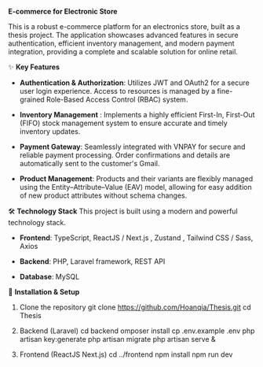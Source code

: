 **E-commerce for Electronic Store**

This is a robust e-commerce platform for an electronics store, built as a thesis project. The application showcases advanced features in secure authentication, efficient inventory management, and modern payment integration, providing a complete and scalable solution for online retail.

✨ **Key Features**

- **Authentication & Authorization**: Utilizes JWT and OAuth2 for a secure user login experience. Access to resources is managed by a fine-grained Role-Based Access Control (RBAC) system.

- **Inventory Management** : Implements a highly efficient First-In, First-Out (FIFO) stock management system to ensure accurate and timely inventory updates.

- **Payment Gateway**: Seamlessly integrated with VNPAY for secure and reliable payment processing. Order confirmations and details are automatically sent to the customer's Gmail.

- **Product Management**: Products and their variants are flexibly managed using the Entity–Attribute–Value (EAV) model, allowing for easy addition of new product attributes without schema changes.

🛠️ **Technology Stack**
    This project is built using a modern and powerful technology stack.

- **Frontend**: TypeScript, ReactJS / Next.js , Zustand , Tailwind CSS / Sass, Axios

- **Backend**: PHP, Laravel framework, REST API

- **Database**: MySQL

🚀 **Installation & Setup**

1. Clone the repository
    git clone https://github.com/Hoanqia/Thesis.git
    cd Thesis

2. Backend (Laravel)
    cd backend
    omposer install
    cp .env.example .env
    php artisan key:generate
    php artisan migrate
    php artisan serve &

 3. Frontend (ReactJS Next.js)
    cd ../frontend
    npm install
    npm run dev

